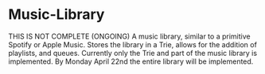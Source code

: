 # Music-Library
THIS IS NOT COMPLETE
(ONGOING) A music library, similar to a primitive Spotify or Apple Music. 
Stores the library in a Trie, allows for the addition of playlists, and queues. 
Currently only the Trie and part of the music library is implemented.
By Monday April 22nd the entire library will be implemented.
